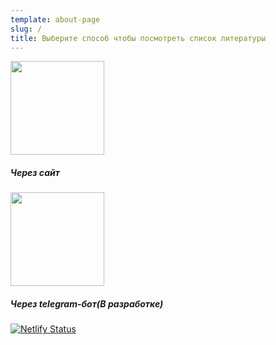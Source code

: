```yaml
---
template: about-page
slug: /
title: Выберите способ чтобы посмотреть список литературы 
---
```

<div><a href="/list"><img src="/assets/www_png_1542359.png" width="150px"></a>
<h5>Через сайт</h5>
<a href="https://t.me/iteratureStolinGymnasium_9b_bot"><img src="/assets/2gsjgna1uruvUuS7ndh9YqVwYGPLVszbFLwwpAYXYSaZZBvN8zaZyBPhB52VpeXrUa9qt6hCrXzmzAr52VR7TuixNhPiXhk1nWWcNjjqmDoncxbWLe.png" width="150px"></a>
<h5>Через telegram-бот(В разработке)</h5></div>


[![Netlify Status](https://api.netlify.com/api/v1/badges/29642afc-c00d-4ac8-b703-c5018f066cf6/deploy-status)](https://app.netlify.com/sites/listofliteraturestolin/deploys)
